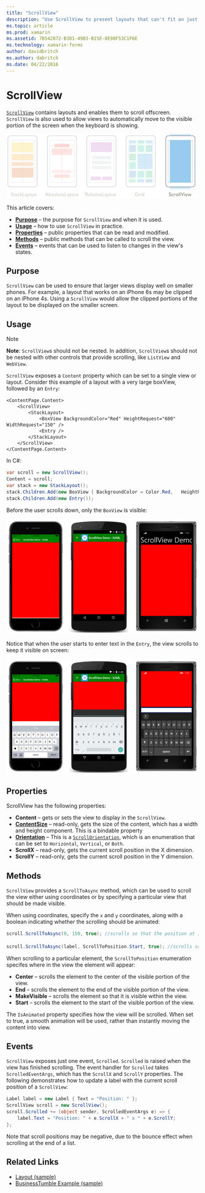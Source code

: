 ```yaml
---
title: "ScrollView"
description: "Use ScrollView to present layouts that can't fit on just one screen and have content make room for the keyboard."
ms.topic: article
ms.prod: xamarin
ms.assetid: 7B542872-B3D1-49B3-B15E-0E98F53C1F6E
ms.technology: xamarin-forms
author: davidbritch
ms.author: dabritch
ms.date: 04/22/2016
---
```


# ScrollView

[`ScrollView`](https://developer.xamarin.com/api/type/Xamarin.Forms.ScrollView/) contains layouts and enables them to scroll offscreen. `ScrollView` is also used to allow views to automatically move to the visible portion of the screen when the keyboard is showing.

[ ![](scroll-view-images/layouts-sml.png "Xamarin.Forms Layouts")](scroll-view-images/layouts.png "Xamarin.Forms Layouts")

This article covers:

- **[Purpose](#Purpose)** &ndash; the purpose for `ScrollView` and when it is used.
- **[Usage](#Usage)** &ndash; how to use `ScrollView` in practice.
- **[Properties](#Properties)** &ndash; public properties that can be read and modified.
- **[Methods](#Methods)** &ndash; public methods that can be called to scroll the view.
- **[Events](#Events)** &ndash; events that can be used to listen to changes in the view's states.

## Purpose

`ScrollView` can be used to ensure that larger views display well on smaller phones. For example, a layout that works on an iPhone 6s may be clipped on an iPhone 4s. Using a `ScrollView` would allow the clipped portions of the layout to be displayed on the smaller screen.

## Usage

> [!NOTE]
> **Note**: `ScrollView`s should not be nested. In addition, `ScrollView`s should not be nested with other controls that provide scrolling, like `ListView` and `WebView`.

`ScrollView` exposes a `Content` property which can be set to a single view or layout. Consider this example of a layout with a very large boxView, followed by an `Entry`:

```xaml
<ContentPage.Content>
	<ScrollView>
		<StackLayout>
			<BoxView BackgroundColor="Red" HeightRequest="600" WidthRequest="150" />
			<Entry />
		</StackLayout>
	</ScrollView>
</ContentPage.Content>
```

In C#:

```csharp
var scroll = new ScrollView();
Content = scroll;
var stack = new StackLayout();
stack.Children.Add(new BoxView { BackgroundColor = Color.Red,	HeightRequest = 600, WidthRequest = 600 });
stack.Children.Add(new Entry());
```

Before the user scrolls down, only the `BoxView` is visible:

![](scroll-view-images/scroll-start.png "BoxView in ScrollView")

Notice that when the user starts to enter text in the `Entry`, the view scrolls to keep it visible on screen:

![](scroll-view-images/scroll-end.png "Entry in ScrollView")

## Properties

ScrollView has the following properties:

- **Content** &ndash; gets or sets the view to display in the `ScrollView`.
- **[ContentSize](https://developer.xamarin.com/api/type/Xamarin.Forms.Size/)** &ndash; read-only, gets the size of the content, which has a width and height component. This is a bindable property
- **[Orientation](https://developer.xamarin.com/api/type/Xamarin.Forms.ScrollOrientation/)** &ndash; This is a [`ScrollOrientation`](https://developer.xamarin.com/api/type/Xamarin.Forms.ScrollOrientation/), which is an enumeration that can be set to `Horizontal`, `Vertical`, or `Both`.
- **ScrollX** &ndash; read-only, gets the current scroll position in the X dimension.
- **ScrollY** &ndash; read-only, gets the current scroll position in the Y dimension.

## Methods

`ScrollView` provides a `ScrollToAsync` method, which can be used to scroll the view either using coordinates or by specifying a particular view that should be made visible.

When using coordinates, specify the `x` and `y` coordinates, along with a boolean indicating whether the scrolling should be animated:

```csharp
scroll.ScrollToAsync(0, 150, true); //scrolls so that the position at 150px from the top is visible

scroll.ScrollToAsync(label, ScrollToPosition.Start, true); //scrolls so that the label is at the start of the list
```

When scrolling to a particular element, the `ScrollToPosition` enumeration specifes where in the view the element will appear:

- **Center** &ndash; scrolls the element to the center of the visible portion of the view.
- **End** &ndash; scrolls the element to the end of the visible portion of the view.
- **MakeVisible** &ndash; scrolls the element so that it is visible within the view.
- **Start** &ndash; scrolls the element to the start of the visible portion of the view.

The `IsAnimated` property specifies how the view will be scrolled. When set to true, a smooth animation will be used, rather than instantly moving the content into view.

## Events

`ScrollView` exposes just one event, `Scrolled`. `Scrolled` is raised when the view has finished scrolling. The event handler for `Scrolled` takes `ScrolledEventArgs`, which has the `ScrollX` and `ScrollY` properties. The following demonstrates how to update a label with the current scroll position of a `ScrollView`:

```csharp
Label label = new Label { Text = "Position: " };
ScrollView scroll = new ScrollView();
scroll.Scrolled += (object sender, ScrolledEventArgs e) => {
	label.Text = "Position: " + e.ScrollX + " x " + e.ScrollY;
};
```

Note that scroll positions may be negative, due to the bounce effect when scrolling at the end of a list.


## Related Links

- [Layout (sample)](https://developer.xamarin.com/samples/xamarin-forms/UserInterface/Layout/)
- [BusinessTumble Example (sample)](https://developer.xamarin.com/samples/xamarin-forms/UserInterface/BusinessTumble/)
